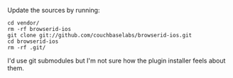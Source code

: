 Update the sources by running:

	cd vendor/
	rm -rf browserid-ios
	git clone git://github.com/couchbaselabs/browserid-ios.git
	cd browserid-ios
	rm -rf .git/

I'd use git submodules but I'm not sure how the plugin installer feels about them.
